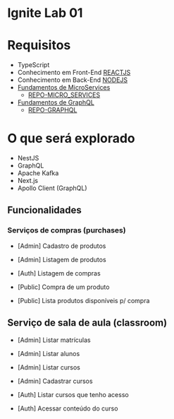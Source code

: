 # Ignite Lab 01

# Requisitos 

- TypeScript
- Conhecimento em Front-End [REACTJS](https://www.rocketseat.com.br/)
- Conhecimento em Back-End [NODEJS](https://www.rocketseat.com.br/)
- [Fundamentos de MicroServices](https://www.youtube.com/watch?v=wcz_eDi2iIk)
    - [REPO-MICRO_SERVICES](https://github.com/GabriellArthur/NodeJS-Microsservicos)
- [Fundamentos de GraphQL](https://www.youtube.com/watch?v=6SZOPKs9SUg)
    - [REPO-GRAPHQL](https://github.com/GabriellArthur/NodeJS-ReactJS-GraphQL)

# O que será explorado

- NestJS
- GraphQL
- Apache Kafka
- Next.js
- Apollo Client (GraphQL)

## Funcionalidades

### Serviços de compras (purchases)

- [Admin] Cadastro de produtos
- [Admin] Listagem de produtos

- [Auth] Listagem de compras

- [Public] Compra de um produto
- [Public] Lista produtos disponíveis p/ compra

## Serviço de sala de aula (classroom)

- [Admin] Listar matrículas
- [Admin] Listar alunos
- [Admin] Listar cursos
- [Admin] Cadastrar cursos

- [Auth] Listar cursos que tenho acesso
- [Auth] Acessar conteúdo do curso

